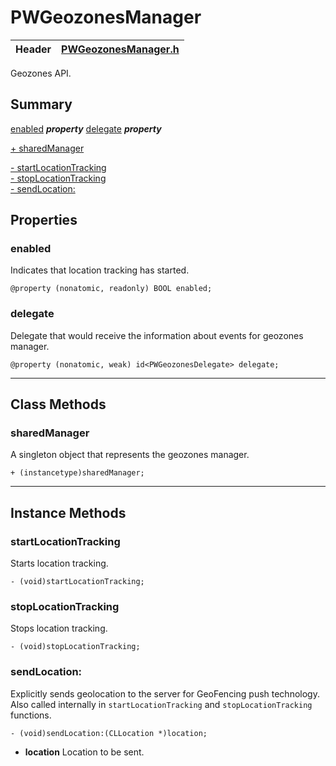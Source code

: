 # PWGeozonesManager #

| Header | [PWGeozonesManager.h](../Framework/PushwooshGeozones.framework/Versions/A/Headers/PWGeozonesManager.h) |
| ------ | ---------------------------------------------------------------------------------------- |

Geozones API.

## Summary
[enabled](#enabled) *__property__*
[delegate](#delegate) *__property__*

[+ sharedManager](#sharedmanager)  

[- startLocationTracking](#startlocationtracking)  
[- stopLocationTracking](#stoplocationtracking)  
[- sendLocation:](#sendlocation)  

## Properties
### enabled
Indicates that location tracking has started.
```objc
@property (nonatomic, readonly) BOOL enabled;
```

### delegate
Delegate that would receive the information about events for geozones manager.
```objc
@property (nonatomic, weak) id<PWGeozonesDelegate> delegate;
```
---

##  Class Methods

### sharedManager
A singleton object that represents the geozones manager.
```objc
+ (instancetype)sharedManager;
```
---

## Instance Methods

### startLocationTracking
Starts location tracking.
```objc
- (void)startLocationTracking;
```

### stopLocationTracking
Stops location tracking.
```objc
- (void)stopLocationTracking;
```

### sendLocation:
Explicitly sends geolocation to the server for GeoFencing push technology. Also called internally in `startLocationTracking` and `stopLocationTracking` functions.
```objc
- (void)sendLocation:(CLLocation *)location;
```
* **location** Location to be sent.
